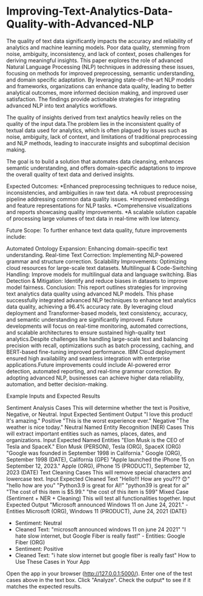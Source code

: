 # Improving-Text-Analytics-Data-Quality-with-Advanced-NLP
The quality of text data significantly impacts the accuracy and reliability of analytics and machine learning models. Poor data quality, stemming from noise, ambiguity, inconsistency, and lack of context, poses challenges for deriving meaningful insights. This paper explores the role of advanced Natural Language Processing (NLP) techniques in addressing these issues, focusing on methods for improved preprocessing, semantic understanding, and domain specific adaptation. By leveraging state-of-the-art NLP models and frameworks, organizations can enhance data quality, leading to better analytical outcomes, more informed decision making, and improved user satisfaction. The findings provide actionable strategies for integrating advanced NLP into text analytics workflows.

The quality of insights derived from text analytics heavily relies on the quality of the input data.The problem lies in the inconsistent quality of textual data used for analytics, which is often plagued by issues such as noise, ambiguity, lack of context, and limitations of traditional preprocessing and NLP methods, leading to inaccurate insights and suboptimal decision making.

The goal is to build a solution that automates data cleansing, enhances semantic understanding, and offers domain-specific adaptations to improve the overall quality of text data and derived insights.

Expected Outcomes: *Enhanced preprocessing techniques to reduce noise, inconsistencies, and ambiguities in raw text data. *A robust preprocessing pipeline addressing common data quality issues. *Improved embeddings and feature representations for NLP tasks. *Comprehensive visualizations and reports showcasing quality improvements. *A scalable solution capable of processing large volumes of text data in real-time with low latency.

Future Scope: To further enhance text data quality, future improvements include:

Automated Ontology Expansion: Enhancing domain-specific text understanding.
Real-time Text Correction: Implementing NLP-powered grammar and structure correction.
Scalability Improvements: Optimizing cloud resources for large-scale text datasets.
Multilingual & Code-Switching Handling: Improve models for multilingual data and language switching.
Bias Detection & Mitigation: Identify and reduce biases in datasets to improve model fairness.
Conclusion: This report outlines strategies for improving text analytics data quality using advanced NLP models. This phase successfully integrated advanced NLP techniques to enhance text analytics data quality, achieving a 96.4% accuracy rate. By leveraging cloud deployment and Transformer-based models, text consistency, accuracy, and semantic understanding are significantly improved. Future developments will focus on real-time monitoring, automated corrections, and scalable architectures to ensure sustained high-quality text analytics.Despite challenges like handling large-scale text and balancing precision with recall, optimizations such as batch processing, caching, and BERT-based fine-tuning improved performance. IBM Cloud deployment ensured high availability and seamless integration with enterprise applications.Future improvements could include AI-powered error detection, automated reporting, and real-time grammar correction. By adopting advanced NLP, businesses can achieve higher data reliability, automation, and better decision-making.

Example Inputs and Expected Results

Sentiment Analysis Cases This will determine whether the text is Positive, Negative, or Neutral.
Input	Expected Sentiment Output
"I love this product! It's amazing."	Positive
"This is the worst experience ever."	Negative
"The weather is nice today."	Neutral
Named Entity Recognition (NER) Cases This will extract important entities such as names, places, dates, and organizations.
Input	Expected Named Entities
"Elon Musk is the CEO of Tesla and SpaceX."	Elon Musk (PERSON), Tesla (ORG), SpaceX (ORG)
"Google was founded in September 1998 in California."	Google (ORG), September 1998 (DATE), California (GPE)
"Apple launched the iPhone 15 on September 12, 2023."	Apple (ORG), iPhone 15 (PRODUCT), September 12, 2023 (DATE)
Text Cleaning Cases This will remove special characters and lowercase text.
Input	Expected Cleaned Text
"Hello!!! How are you??? 😊"	"hello how are you"
"Python3.9 is great for AI!"	"python39 is great for ai"
"The cost of this item is $5.99."	"the cost of this item is 599"
Mixed Case (Sentiment + NER + Cleaning) This will test all functionalities together.
Input	Expected Output
"Microsoft announced Windows 11 on June 24, 2021."	- Entities Microsoft (ORG), Windows 11 (PRODUCT), June 24, 2021 (DATE)
- Sentiment: Neutral
- Cleaned Text: "microsoft announced windows 11 on june 24 2021"
"I hate slow internet, but Google Fiber is really fast!"	- Entities: Google Fiber (ORG)
- Sentiment: Positive
- Cleaned Text: "i hate slow internet but google fiber is really fast"
How to Use These Cases in Your App

Open the app in your browser (http://127.0.0.1:5000/).
Enter one of the test cases above in the text box.
Click "Analyze".
Check the output* to see if it matches the expected results.
